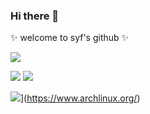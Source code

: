 ### Hi there 👋

 ✨ welcome to syf's github ✨ 

![]( https://visitor-badge.glitch.me/badge?page_id=18868814391)

![](https://visitor-badge.glitch.me/badge?page_id=18868814391.readme)
![](http://antzuhl.cn:4000/get/@18868814391.readme)

![](https://img.shields.io/badge/OS-Arch%20Linux-33aadd?style=flat-square&logo=arch-linux&logoColor=ffffff)](https://www.archlinux.org/)

